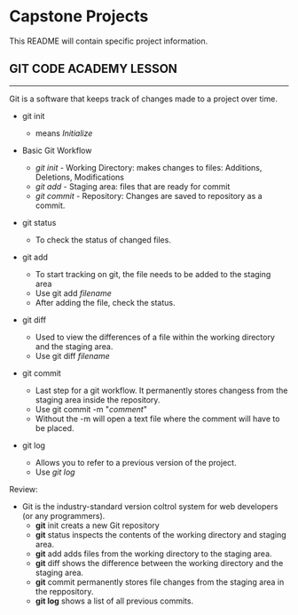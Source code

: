 # Capstone Projects
This README will contain specific project information. 

## GIT CODE ACADEMY LESSON
---
Git is a software that keeps track of changes made to a project over time. 

* git init
  * means _Initialize_

* Basic Git Workflow
  * _git init_ - Working Directory: makes changes to files: Additions, Deletions, Modifications
  * _git add_ - Staging area: files that are ready for commit
  * _git commit_ - Repository: Changes are saved to repository as a commit. 

* git status
  * To check the status of changed files. 

* git add
  * To start tracking on git, the file needs to be added to the staging area
  * Use git add _filename_
  * After adding the file, check the status. 

* git diff
  * Used to view the differences of a file within the working directory and the staging area. 
  * Use git diff _filename_

* git commit
  * Last step for a git workflow. It permanently stores changess from the staging area inside the repository. 
  * Use git commit -m "_comment_" 
  * Without the -m will open a text file where the comment will have to be placed. 

* git log
  * Allows you to refer to a previous version of the project. 
  * Use _git log_


Review: 
* Git is the industry-standard version coltrol system for web developers (or any programmers). 
  * **git** init creats a new Git repository
  * **git** status inspects the contents of the working directory and staging area. 
  * **git** add adds files from the working directory to the staging area. 
  * **git** diff shows the difference between the working directory and the staging area. 
  * **git** commit permanently stores file changes from the staging area in the reppository. 
  * **git log** shows a list of all previous commits. 